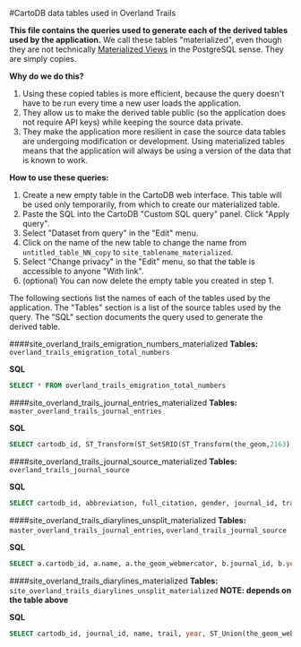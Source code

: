 #CartoDB data tables used in Overland Trails

**This file contains the queries used to generate each of the derived tables used by the application.** We call these tables "materialized", even though they are not technically [Materialized Views](http://www.postgresql.org/docs/9.3/static/sql-creatematerializedview.html) in the PostgreSQL sense. They are simply copies.

**Why do we do this?**

1. Using these copied tables is more efficient, because the query doesn't have to be run every time a new user loads the application.
2. They allow us to make the derived table public (so the application does not require API keys) while keeping the source data private.
3. They make the application more resilient in case the source data tables are undergoing modification or development. Using materialized tables means that the application will always be using a version of the data that is known to work.

**How to use these queries:**

1. Create a new empty table in the CartoDB web interface. This table will be used only temporarily, from which to create our materialized table.
2. Paste the SQL into the CartoDB "Custom SQL query" panel. Click "Apply query".
3. Select "Dataset from query" in the "Edit" menu.
4. Click on the name of the new table to change the name from `untitled_table_NN_copy` to `site_tablename_materialized`.
5. Select "Change privacy" in the "Edit" menu, so that the table is accessible to anyone "With link".
6. (optional) You can now delete the empty table you created in step 1.

The following sections list the names of each of the tables used by the application. The "Tables" section is a list of the source tables used by the query. The "SQL" section documents the query used to generate the derived table.


####site_overland_trails_emigration_numbers_materialized
**Tables:**
`overland_trails_emigration_total_numbers`

**SQL**
```sql
SELECT * FROM overland_trails_emigration_total_numbers
```

####site_overland_trails_journal_entries_materialized
**Tables:**
`master_overland_trails_journal_entries`

**SQL**
```sql
SELECT cartodb_id, ST_Transform(ST_SetSRID(ST_Transform(the_geom,2163),3857),4326) as the_geom, date, entry, journal_id, lat, location, long, name FROM master_overland_trails_journal_entries WHERE the_geom is not null
```

####site_overland_trails_journal_source_materialized
**Tables:**
`overland_trails_journal_source`

**SQL**
```sql
SELECT cartodb_id, abbreviation, full_citation, gender, journal_id, trail, url, year FROM overland_trails_journal_source
```

####site_overland_trails_diarylines_unsplit_materialized
**Tables:**
`master_overland_trails_journal_entries`, `overland_trails_journal_source`

**SQL**
```sql
SELECT a.cartodb_id, a.name, a.the_geom_webmercator, b.journal_id, b.year, b.trail from (SELECT journal_id as cartodb_id, name, ST_MakeLine(ARRAY_AGG(ST_SetSRID(ST_Transform(the_geom_webmercator,2163),3857) ORDER BY to_date(date,'MM/DD/YYYY'))) as the_geom_webmercator FROM master_overland_trails_journal_entries where date != '' and the_geom_webmercator is not null group by journal_id, name order by journal_id) a INNER JOIN overland_trails_journal_source b on a.cartodb_id = b.journal_id WHERE trail != 'Santa Fe Trail' AND year >= 1840 AND year <= 1860
```

####site_overland_trails_diarylines_materialized
**Tables:**
`site_overland_trails_diarylines_unsplit_materialized` **NOTE: depends on the table above**

**SQL**
```sql
SELECT cartodb_id, journal_id, name, trail, year, ST_Union(the_geom_webmercator) as the_geom_webmercator FROM (SELECT cartodb_id, journal_id, name, trail, year, ST_MakeLine(sp,ep) as the_geom_webmercator, ST_Length(ST_MakeLine(sp,ep)) as length FROM (SELECT cartodb_id, journal_id, name, trail, year, ST_PointN(the_geom_webmercator, generate_series(1, ST_NPoints(the_geom_webmercator)-1)) as sp, ST_PointN(the_geom_webmercator, generate_series(2, ST_NPoints(the_geom_webmercator) )) as ep FROM site_overland_trails_diarylines_unsplit_materialized) AS segments) AS diarylines_segments WHERE length < 500000 group by cartodb_id, journal_id, name, trail, year
```
